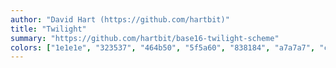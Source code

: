 ```yaml
---
author: "David Hart (https://github.com/hartbit)"
title: "Twilight"
summary: "https://github.com/hartbit/base16-twilight-scheme"
colors: ["1e1e1e", "323537", "464b50", "5f5a60", "838184", "a7a7a7", "c3c3c3", "ffffff", "cf6a4c", "cda869", "f9ee98", "8f9d6a", "afc4db", "7587a6", "9b859d", "9b703f"]
---
```

